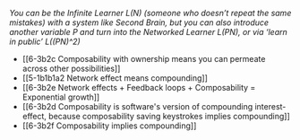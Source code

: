 *You can be the Infinite Learner L(N) (someone who doesn’t repeat the same mistakes) with a system like Second Brain, but you can also introduce another variable P and turn into the Networked Learner L(PN), or via ‘learn in public’ L((PN)^2)*
<br>
- [[6-3b2c Composability with ownership means you can permeate across other possibilities]]
- [[5-1b1b1a2 Network effect means compounding]]
- [[6-3b2e Network effects + Feedback loops + Composability = Exponential growth]]
- [[6-3b2d Composability is software's version of compounding interest-effect, because composability saving keystrokes implies compounding]]
- [[6-3b2f Composability implies compounding]]
